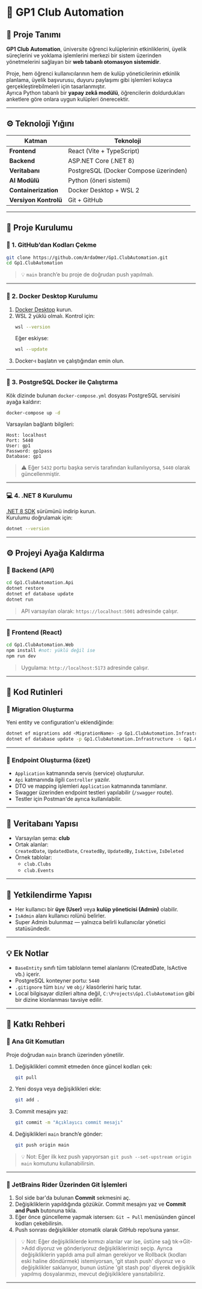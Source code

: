 # 🧩 GP1 Club Automation

## 📘 Proje Tanımı
**GP1 Club Automation**, üniversite öğrenci kulüplerinin etkinliklerini, üyelik süreçlerini ve yoklama işlemlerini merkezi bir sistem üzerinden yönetmelerini sağlayan bir **web tabanlı otomasyon sistemidir**.

Proje, hem öğrenci kullanıcılarının hem de kulüp yöneticilerinin etkinlik planlama, üyelik başvurusu, duyuru paylaşımı gibi işlemleri kolayca gerçekleştirebilmeleri için tasarlanmıştır.  
Ayrıca Python tabanlı bir **yapay zekâ modülü**, öğrencilerin doldurdukları anketlere göre onlara uygun kulüpleri önerecektir.

---

## ⚙️ Teknoloji Yığını
| Katman | Teknoloji |
|--------|------------|
| **Frontend** | React (Vite + TypeScript) |
| **Backend** | ASP.NET Core (.NET 8) |
| **Veritabanı** | PostgreSQL (Docker Compose üzerinden) |
| **AI Modülü** | Python (öneri sistemi) |
| **Containerization** | Docker Desktop + WSL 2 |
| **Versiyon Kontrolü** | Git + GitHub |

---

## 🚀 Proje Kurulumu

### 🔹 1. GitHub’dan Kodları Çekme
```bash
git clone https://github.com/ArdaOmer/Gp1.ClubAutomation.git
cd Gp1.ClubAutomation
```
> 💡 `main` branch’e bu proje de doğrudan push yapılmalı.
---

### 🐳 2. Docker Desktop Kurulumu
1. [Docker Desktop](https://www.docker.com/products/docker-desktop/) kurun.
2. WSL 2 yüklü olmalı. Kontrol için:
   ```bash
   wsl --version
   ```
   Eğer eskiyse:
   ```bash
   wsl --update
   ```
3. Docker‑ı başlatın ve çalıştığından emin olun.

---

### 🐘 3. PostgreSQL Docker ile Çalıştırma
Kök dizinde bulunan `docker-compose.yml` dosyası PostgreSQL servisini ayağa kaldırır:
```bash
docker-compose up -d
```

Varsayılan bağlantı bilgileri:
```
Host: localhost
Port: 5440
User: gp1
Password: gp1pass
Database: gp1
```

> ⚠️ Eğer `5432` portu başka servis tarafından kullanılıyorsa, `5440` olarak güncellenmiştir.

---

### 💻 4. .NET 8 Kurulumu
[.NET 8 SDK](https://dotnet.microsoft.com/en-us/download/dotnet/8.0) sürümünü indirip kurun.  
Kurulumu doğrulamak için:
```bash
dotnet --version
```

---

## ⚙️ Projeyi Ayağa Kaldırma

### 🔸 Backend (API)
```bash
cd Gp1.ClubAutomation.Api
dotnet restore
dotnet ef database update
dotnet run
```
> API varsayılan olarak: `https://localhost:5001` adresinde çalışır.

---

### 🔸 Frontend (React)
```bash
cd Gp1.ClubAutomation.Web
npm install #not: yüklü değil ise
npm run dev
```
> Uygulama: `http://localhost:5173` adresinde çalışır.

---

## 🧱 Kod Rutinleri

### 🔹 Migration Oluşturma
Yeni entity ve configuration'u eklendiğinde:
```bash
dotnet ef migrations add <MigrationName> -p Gp1.ClubAutomation.Infrastructure -s Gp1.ClubAutomation.Api
dotnet ef database update -p Gp1.ClubAutomation.Infrastructure -s Gp1.ClubAutomation.Api
```

---

### 🔹 Endpoint Oluşturma (özet)
- `Application` katmanında servis (service) oluşturulur.
- `Api` katmanında ilgili `Controller` yazılır.
- DTO ve mapping işlemleri `Application` katmanında tanımlanır.
- Swagger üzerinden endpoint testleri yapılabilir (`/swagger` route). 
- Testler için Postman'de ayrıca kullanılabilir.

---

## 🧩 Veritabanı Yapısı
- Varsayılan şema: **club**
- Ortak alanlar:  
  `CreatedDate`, `UpdatedDate`, `CreatedBy`, `UpdatedBy`, `IsActive`, `IsDeleted`
- Örnek tablolar:
    - `club.Clubs`
    - `club.Events`

---

## 👥 Yetkilendirme Yapısı
- Her kullanıcı bir **üye (User)** veya **kulüp yöneticisi (Admin)** olabilir.
- `IsAdmin` alanı kullanıcı rolünü belirler.
- Super Admin bulunmaz — yalnızca belirli kullanıcılar yönetici statüsündedir.

---

## 💡 Ek Notlar
- `BaseEntity` sınıfı tüm tabloların temel alanlarını (CreatedDate, IsActive vb.) içerir.
- PostgreSQL konteyner portu: `5440`
- `.gitignore` tüm `bin/` ve `obj/` klasörlerini hariç tutar.
-  Local bilgisayar dizileri altına değil, `C:\Projects\Gp1.ClubAutomation` gibi bir dizine klonlanması tavsiye edilir.

---

## 🧠 Katkı Rehberi

### 🔹 Ana Git Komutları
Proje doğrudan `main` branch üzerinden yönetilir.

1. Değişiklikleri commit etmeden önce güncel kodları çek:
   ```bash
   git pull
   ```

2. Yeni dosya veya değişiklikleri ekle:
   ```bash
   git add .
   ```

3. Commit mesajını yaz:
   ```bash
   git commit -m "Açıklayıcı commit mesajı"
   ```

4. Değişiklikleri `main` branch’e gönder:
   ```bash
   git push origin main
   ```

> 💡 Not: Eğer ilk kez push yapıyorsan `git push --set-upstream origin main` komutunu kullanabilirsin.

---

### 🔹 JetBrains Rider Üzerinden Git İşlemleri
1. Sol side bar'da bulunan **Commit** sekmesini aç.
4. Değişikliklerin yapıldığında gözükür. Commit mesajını yaz ve **Commit and Push** butonuna tıkla.
5. Eğer önce güncelleme yapmak istersen: `Git → Pull` menüsünden güncel kodları çekebilirsin.
6. Push sonrası değişiklikler otomatik olarak GitHub repo’suna yansır.

> 💡 Not: Eğer değişikliklerde kırmızı alanlar var ise, üstüne sağ tık->Git->Add diyoruz ve gönderiyoruz değişikliklerimizi seçip.
>  Ayrıca değişikliklerin yapıldı ama pull alman gerekiyor ve Rollback (kodları eski haline döndürmek) istemiyorsan, 'git stash push' diyoruz ve o değişiklikler saklanıyor,
>  bunun üstüne 'git stash pop' diyerek değişiklik yapılmış dosyalarımızı, mevcut değişikliklere yansıtabiliriz.

---